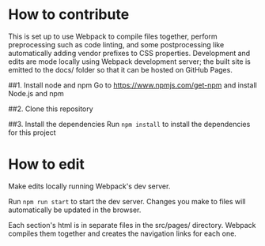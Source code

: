 # How to contribute

This is set up to use Webpack to compile files together, perform preprocessing such as code linting, and some postprocessing like automatically adding vendor prefixes to CSS properties. Development and edits are mode locally using Webpack development server; the built site is emitted to the docs/ folder so that it can be hosted on GitHub Pages.

##1. Install node and npm 
Go to https://www.npmjs.com/get-npm and install Node.js and npm

##2. Clone this repository

##3. Install the dependencies
Run `npm install` to install the dependencies for this project

# How to edit
Make edits locally running Webpack's dev server. 

Run `npm run start` to start the dev server. Changes you make to files will automatically be updated in the browser.

Each section's html is in separate files in the src/pages/ directory. Webpack compiles them together and creates the navigation links for each one.